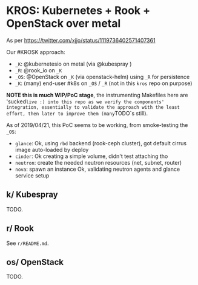 # KROS: Kubernetes + Rook + OpenStack over metal

As per https://twitter.com/xjjo/status/1119736402571407361

Our #KROSK approach:
* `_K`: @kubernetesio on metal (via @kubespray )
* `_R`: @rook_io on `_K`
* `_OS`: @OpenStack on `_K` (via openstack-helm) using `_R` for persistence
* `_K`: (many) end-user #k8s on `_OS` / `_R` (not in this `kros` repo on
  purpose)

**NOTE this is much WIP/PoC stage**, the instrumenting Makefiles here
are 'sucked` live :) into this repo as we verify the components'
integration, essentially to validate the approach with the least
effort, then later to improve them (many `TODO`s still).

As of 2019/04/21, this PoC seems to be working, from smoke-testing the `_OS`:

* `glance`: Ok, using `rbd` backend (rook-ceph cluster), got default
  cirrus image auto-loaded by deploy
* `cinder`: Ok creating a simple volume, didn't test attaching tho
* `neutron`: create the needed neutron resources (net, subnet, router)
* `nova`: spawn an instance Ok, validating neutron agents and glance
  service setup

## k/ Kubespray
TODO.

## r/ Rook

See `r/README.md`.

## os/ OpenStack
TODO.
